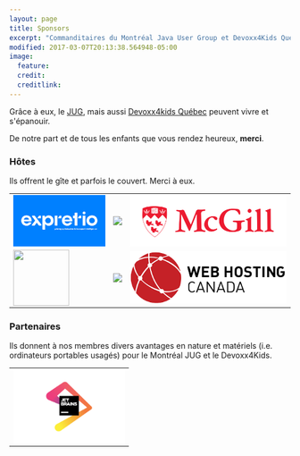 ```yaml
---
layout: page
title: Sponsors
excerpt: "Commanditaires du Montréal Java User Group et Devoxx4Kids Québec"
modified: 2017-03-07T20:13:38.564948-05:00
image:
  feature:
  credit:
  creditlink:
---
```


Grâce à eux, le [JUG](https://www.montreal-jug.org/), mais aussi <a href="https://www.devoxx4kids.org/quebec/" target="_blank">Devoxx4kids Québec</a> peuvent 
vivre et s'épanouir.
 
De notre part et de tous les enfants que vous rendez heureux, **merci**.


### Hôtes

Ils offrent le gîte et parfois le couvert. Merci à eux.


|                                                                                                                                                                 |                                                                                                                                                                                                                                                                                       |  |
|-----------------------------------------------------------------------------------------------------------------------------------------------------------------|---------------------------------------------------------------------------------------------------------------------------------------------------------------------------------------------------------------------------------------------------------------------------------------|--------------|
| <a href="https://expretio.com/fr/" title="Expretio" target="_blank"><img src="/images/sponsors/expretio.png" width="170px" style="vertical-align: top;"></a>    |  <a href="https://intactlab.ca/fr/" title="Intact Lab" target="_blank"><img src="/images/sponsors/intact_lab.jpeg" width="300px" style="vertical-align: top;"></a>                                                                                                                    | <a href="https://www.mcgill.ca/" title="McGill" target="_blank"><img src="/images/sponsors/mcgill.jpg" width="300px" style="vertical-align: top;"></a>                                                                                                                              | 
| <a href="https://maplr.co/" title="Maplr" target="_blank"><img src="/images/sponsors/maplr.png" height="100" width="100px" style="vertical-align: middle;"></a> | <a href="https://tsimagine.com/" title="TS Imagine" target="_blank"><img src="/images/sponsors/tsimagine.svg" width="300px" style="vertical-align: bottom;"></a> | <a href="https://whc.ca/fr?aff=131&gad_source=1&gclid=Cj0KCQiA_Yq-BhC9ARIsAA6fbAgeAubYx_7k0fLKwnWwensTKBPiiVZ_r4rd8AP5SvKaHdbPi9PPIaUaApxXEALw_wcB" title="Web Hosting" target="_blank"><img src="/images/sponsors/webhosting.png" width="300px" style="vertical-align: bottom;"></a> |  |

### Partenaires

Ils donnent à nos membres divers avantages en nature et matériels (i.e. ordinateurs portables usagés) pour le Montréal JUG et le Devoxx4Kids.

|  |  
|--------------|
| <a href="https://www.jetbrains.com/" title="JetBrains" target="_blank"><img src="/images/sponsors/jetbrains.png" width="200px" style="vertical-align: top;"></a> | 



